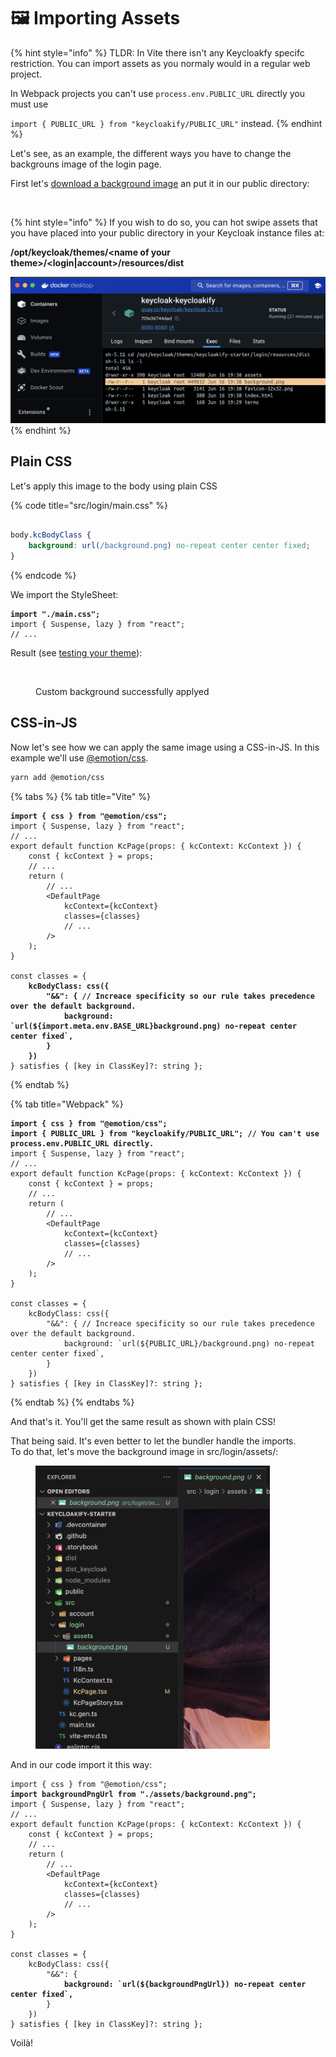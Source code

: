# 🖼️ Importing Assets

{% hint style="info" %}
TLDR: In Vite there isn't any Keycloakfy specifc restriction. You can import assets as you normaly would in a regular web project. &#x20;

In Webpack projects you can't use `process.env.PUBLIC_URL` directly you must use&#x20;

`import { PUBLIC_URL } from "keycloakify/PUBLIC_URL"` instead.&#x20;
{% endhint %}

Let's see, as an example, the different ways you have to change the backgrouns image of the login page. &#x20;

First let's [download a background image](https://coolbackgrounds.io/) an put it in our public directory:

<figure><img src=".gitbook/assets/image (25).png" alt=""><figcaption></figcaption></figure>

{% hint style="info" %}
If you wish to do so, you can hot swipe assets that you have placed into your public directory in your Keycloak instance files at:

**/opt/keycloak/themes/\<name of your theme>/\<login|account>/resources/dist**

![](<.gitbook/assets/image (28).png>)
{% endhint %}

## Plain CSS

Let's apply this image to the body using plain CSS

{% code title="src/login/main.css" %}
```css

body.kcBodyClass {
    background: url(/background.png) no-repeat center center fixed;
}
```
{% endcode %}

We import the StyleSheet:

<pre class="language-tsx" data-title="src/login/KcPage.tsx"><code class="lang-tsx"><strong>import "./main.css";
</strong>import { Suspense, lazy } from "react";
// ...
</code></pre>

Result (see [testing your theme](testing-your-theme/)):

<figure><img src=".gitbook/assets/image (26).png" alt=""><figcaption><p>Custom background successfully applyed</p></figcaption></figure>

## CSS-in-JS

Now let's see how we can apply the same image using a CSS-in-JS. In this example we'll use [@emotion/css](https://emotion.sh/docs/introduction).

```bash
yarn add @emotion/css
```

{% tabs %}
{% tab title="Vite" %}
<pre class="language-tsx" data-title="src/login/KcPage.tsx"><code class="lang-tsx"><strong>import { css } from "@emotion/css";
</strong>import { Suspense, lazy } from "react";
// ...
export default function KcPage(props: { kcContext: KcContext }) {
    const { kcContext } = props;    
    // ...
    return (
        // ...
        &#x3C;DefaultPage
            kcContext={kcContext}
            classes={classes}
            // ...
        />
    );
}

const classes = {
<strong>    kcBodyClass: css({
</strong><strong>        "&#x26;&#x26;": { // Increace specificity so our rule takes precedence over the default background.
</strong><strong>            background: `url(${import.meta.env.BASE_URL}background.png) no-repeat center center fixed`,
</strong><strong>        }
</strong><strong>    })
</strong>} satisfies { [key in ClassKey]?: string };
</code></pre>
{% endtab %}

{% tab title="Webpack" %}
<pre class="language-tsx" data-title="src/login/KcPages.tsx"><code class="lang-tsx"><strong>import { css } from "@emotion/css";
</strong><strong>import { PUBLIC_URL } from "keycloakify/PUBLIC_URL"; // You can't use process.env.PUBLIC_URL directly.
</strong>import { Suspense, lazy } from "react";
// ...
export default function KcPage(props: { kcContext: KcContext }) {
    const { kcContext } = props;    
    // ...
    return (
        // ...
        &#x3C;DefaultPage
            kcContext={kcContext}
            classes={classes}
            // ...
        />
    );
}

const classes = {
    kcBodyClass: css({
        "&#x26;&#x26;": { // Increace specificity so our rule takes precedence over the default background.
            background: `url(${PUBLIC_URL}/background.png) no-repeat center center fixed`,
        }
    })
} satisfies { [key in ClassKey]?: string };
</code></pre>
{% endtab %}
{% endtabs %}

And that's it. You'll get the same result as shown with plain CSS! &#x20;

That being said. It's even better to let the bundler handle the imports.  \
To do that, let's move the background image in src/login/assets/:

<figure><img src=".gitbook/assets/image (30).png" alt="" width="375"><figcaption></figcaption></figure>

And in our code import it this way:

<pre class="language-tsx" data-title="src/login/KcPage.tsx"><code class="lang-tsx">import { css } from "@emotion/css";
<strong>import backgroundPngUrl from "./assets/background.png";
</strong>import { Suspense, lazy } from "react";
// ...
export default function KcPage(props: { kcContext: KcContext }) {
    const { kcContext } = props;    
    // ...
    return (
        // ...
        &#x3C;DefaultPage
            kcContext={kcContext}
            classes={classes}
            // ...
        />
    );
}

const classes = {
    kcBodyClass: css({
        "&#x26;&#x26;": {
<strong>            background: `url(${backgroundPngUrl}) no-repeat center center fixed`,
</strong>        }
    })
} satisfies { [key in ClassKey]?: string };
</code></pre>

Voilà!
